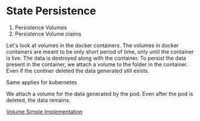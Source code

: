 # State Persistence

1. Persistence Volumes
2. Persistence Volume claims

Let's look at volumes in the docker containers. The volumes in docker containers are meant to be only short period of time, only until the container is live. The data is destroyed along with the container. To persist the data present in the container, we attach a volume to the folder in the container. Even if the continer deleted the data generated still exists. 

Same applies for kubernetes

We attach a volume for the data generated by the pod. Even after the pod is deleted, the data remains. 

[Volume Simple Implementation](simple-pod-definition.yaml)
